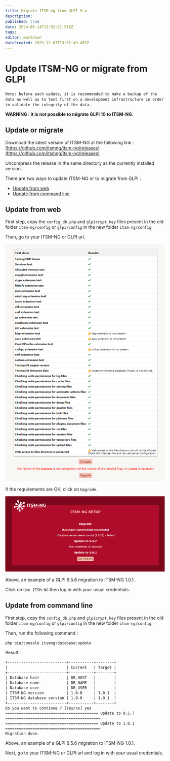 ```yaml
---
title: Migrate ITSM-ng from GLPI 9.x
description: 
published: true
date: 2024-06-14T13:52:21.518Z
tags: 
editor: markdown
dateCreated: 2023-11-03T13:32:49.459Z
---
```


# Update ITSM-NG or migrate from GLPI

`Note: before each update, it is recommended to make a backup of the data as well as to test first on a development infrastructure in order to validate the integrity of the data.`

**WARNING : it is not possible to migrate GLPI 10 to ITSM-NG.**

## Update or migrate

Download the latest version of ITSM-NG at the following link : [https://github.com/itsmng/itsm-ng/releases](https://github.com/itsmng/itsm-ng/releases)

Uncompress the release in the same directory as the currently installed version.

There are two ways to update ITSM-NG or to migrate from GLPI :

* [Update from web](#update-from-web)
* [Update from command line](#update-from-command-line)

## Update from web

First step, copy the `config_db.php` and `glpicrypt.key` files present in the old folder `itsm-ng/config` or `glpi/config` in the new folder `itsm-ng/config`.

Then, go to your ITSM-NG or GLPI url.

![Check requirements](/en/img/update/update_config_already_here.png)

If the requirements are OK, click on `Upgrade`.

![Update database](/en/img/update/update_database.png)

Above, an example of a GLPI 9.5.6 migration to ITSM-NG 1.0.1.

Click on `Use ITSM-NG` then log in with your usual credentials. 

## Update from command line

First step, copy the `config_db.php` and `glpicrypt.key` files present in the old folder `itsm-ng/config` or `glpi/config` in the new folder `itsm-ng/config`.

Then, run the following command :

    php bin/console itsmng:database:update

Result :

    +--------------------------+-----------+--------+
    |                          | Current   | Target |
    +--------------------------+-----------+--------+
    | Database host            | DB_HOST   |        |
    | Database name            | DB_NAME   |        |
    | Database user            | DB_USER   |        |
    | ITSM-NG version          | 1.0.0     | 1.0.1  |
    | ITSM-NG database version | 1.0.0     | 1.0.1  |
    +--------------------------+-----------+--------+
    Do you want to continue ? [Yes/no] yes
    ========================================= Update to 9.5.7 ==========================================
    ========================================= Update to 1.0.1 ==========================================
    Migration done.

Above, an example of a GLPI 9.5.6 migration to ITSM-NG 1.0.1.

Next, go to your ITSM-NG or GLPI url and log in with your usual credentials. 